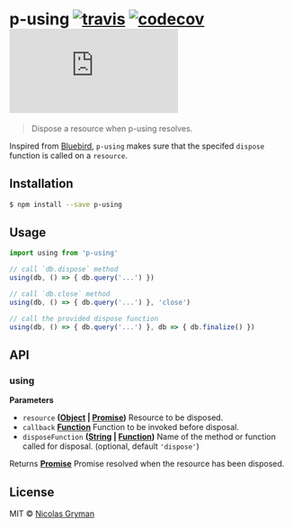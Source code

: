 # p-using [![travis][travis-image]][travis-url] [![codecov][codecov-image]][codecov-url] [![size][size-image]][size-url]

> Dispose a resource when p-using resolves.

[travis-image]: https://img.shields.io/travis/ngryman/p-using.svg?style=flat

[travis-url]: https://travis-ci.org/ngryman/p-using

[codecov-image]: https://img.shields.io/codecov/c/github/ngryman/p-using.svg

[codecov-url]: https://codecov.io/github/ngryman/p-using

[size-image]: http://img.badgesize.io/https://unpkg.com/p-using@1.0.0/dist/p-using.min.js?compression=gzip

[size-url]: https://unpkg.com/p-using@1.0.0/dist/p-using.min.js

Inspired from [Bluebird](http://bluebirdjs.com/docs/api/promise.using.html), `p-using` makes sure that the specifed `dispose` function is called on a `resource`.

## Installation

```sh
$ npm install --save p-using
```

## Usage

```js
import using from 'p-using'

// call `db.dispose` method
using(db, () => { db.query('...') })

// call `db.close` method
using(db, () => { db.query('...') }, 'close')

// call the provided dispose function
using(db, () => { db.query('...') }, db => { db.finalize() })
```

## API

<!-- Generated by documentation.js. Update this documentation by updating the source code. -->

### using

**Parameters**

-   `resource` **([Object](https://developer.mozilla.org/en-US/docs/Web/JavaScript/Reference/Global_Objects/Object) \| [Promise](https://developer.mozilla.org/en-US/docs/Web/JavaScript/Reference/Global_Objects/Promise))** Resource to be disposed.
-   `callback` **[Function](https://developer.mozilla.org/en-US/docs/Web/JavaScript/Reference/Statements/function)** Function to be invoked before disposal.
-   `disposeFunction` **([String](https://developer.mozilla.org/en-US/docs/Web/JavaScript/Reference/Global_Objects/String) \| [Function](https://developer.mozilla.org/en-US/docs/Web/JavaScript/Reference/Statements/function))** Name of the method or function called for disposal. (optional, default `'dispose'`)

Returns **[Promise](https://developer.mozilla.org/en-US/docs/Web/JavaScript/Reference/Global_Objects/Promise)** Promise resolved when the resource has been disposed.

## License

MIT © [Nicolas Gryman](http://ngryman.sh)
